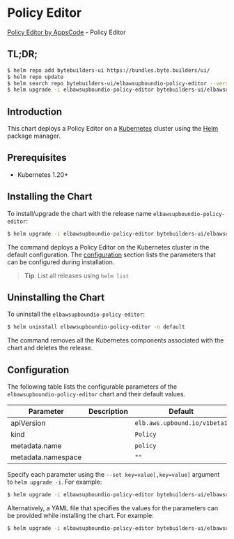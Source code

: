 # Policy Editor

[Policy Editor by AppsCode](https://byte.builders) - Policy Editor

## TL;DR;

```bash
$ helm repo add bytebuilders-ui https://bundles.byte.builders/ui/
$ helm repo update
$ helm search repo bytebuilders-ui/elbawsupboundio-policy-editor --version=v0.4.18
$ helm upgrade -i elbawsupboundio-policy-editor bytebuilders-ui/elbawsupboundio-policy-editor -n default --create-namespace --version=v0.4.18
```

## Introduction

This chart deploys a Policy Editor on a [Kubernetes](http://kubernetes.io) cluster using the [Helm](https://helm.sh) package manager.

## Prerequisites

- Kubernetes 1.20+

## Installing the Chart

To install/upgrade the chart with the release name `elbawsupboundio-policy-editor`:

```bash
$ helm upgrade -i elbawsupboundio-policy-editor bytebuilders-ui/elbawsupboundio-policy-editor -n default --create-namespace --version=v0.4.18
```

The command deploys a Policy Editor on the Kubernetes cluster in the default configuration. The [configuration](#configuration) section lists the parameters that can be configured during installation.

> **Tip**: List all releases using `helm list`

## Uninstalling the Chart

To uninstall the `elbawsupboundio-policy-editor`:

```bash
$ helm uninstall elbawsupboundio-policy-editor -n default
```

The command removes all the Kubernetes components associated with the chart and deletes the release.

## Configuration

The following table lists the configurable parameters of the `elbawsupboundio-policy-editor` chart and their default values.

|     Parameter      | Description |                 Default                 |
|--------------------|-------------|-----------------------------------------|
| apiVersion         |             | <code>elb.aws.upbound.io/v1beta1</code> |
| kind               |             | <code>Policy</code>                     |
| metadata.name      |             | <code>policy</code>                     |
| metadata.namespace |             | <code>""</code>                         |


Specify each parameter using the `--set key=value[,key=value]` argument to `helm upgrade -i`. For example:

```bash
$ helm upgrade -i elbawsupboundio-policy-editor bytebuilders-ui/elbawsupboundio-policy-editor -n default --create-namespace --version=v0.4.18 --set apiVersion=elb.aws.upbound.io/v1beta1
```

Alternatively, a YAML file that specifies the values for the parameters can be provided while
installing the chart. For example:

```bash
$ helm upgrade -i elbawsupboundio-policy-editor bytebuilders-ui/elbawsupboundio-policy-editor -n default --create-namespace --version=v0.4.18 --values values.yaml
```
